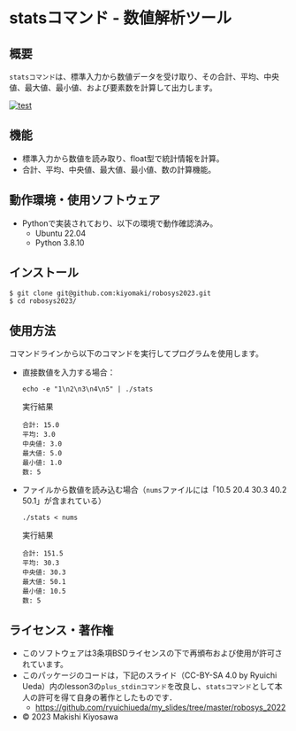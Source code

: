 # statsコマンド - 数値解析ツール

## 概要
`statsコマンド`は、標準入力から数値データを受け取り、その合計、平均、中央値、最大値、最小値、および要素数を計算して出力します。

[![test](https://github.com/kiyomaki/robosys2023/actions/workflows/test.yml/badge.svg)](https://github.com/kiyomaki/robosys2023/actions/workflows/test.yml)

## 機能
- 標準入力から数値を読み取り、float型で統計情報を計算。
- 合計、平均、中央値、最大値、最小値、数の計算機能。

## 動作環境・使用ソフトウェア
- Pythonで実装されており、以下の環境で動作確認済み。
  - Ubuntu 22.04
  - Python 3.8.10
 
## インストール
```
$ git clone git@github.com:kiyomaki/robosys2023.git
$ cd robosys2023/
```

## 使用方法
コマンドラインから以下のコマンドを実行してプログラムを使用します。

- 直接数値を入力する場合：
  ```
  echo -e "1\n2\n3\n4\n5" | ./stats
  ```
  実行結果
  ```
  合計: 15.0
  平均: 3.0
  中央値: 3.0
  最大値: 5.0
  最小値: 1.0
  数: 5
  ```
- ファイルから数値を読み込む場合（`nums`ファイルには「10.5 20.4 30.3 40.2 50.1」が含まれている）
  ```
  ./stats < nums
  ```
  実行結果
  ```
  合計: 151.5
  平均: 30.3
  中央値: 30.3
  最大値: 50.1
  最小値: 10.5
  数: 5
  ```
## ライセンス・著作権
- このソフトウェアは3条項BSDライセンスの下で再頒布および使用が許可されています。
- このパッケージのコードは，下記のスライド（CC-BY-SA 4.0 by Ryuichi Ueda）内のlesson3の`plus_stdinコマンド`を改良し、`statsコマンド`として本人の許可を得て自身の著作としたものです．
   - https://github.com/ryuichiueda/my_slides/tree/master/robosys_2022
- © 2023 Makishi Kiyosawa

